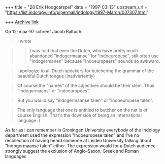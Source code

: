 +++
title = "28 Erik Hoogcarspel"
date = "1997-03-13"
upstream_url = "https://list.indology.info/pipermail/indology/1997-March/007307.html"

+++
[Archive link](https://list.indology.info/pipermail/indology/1997-March/007307.html)

Op 12-maa-97 schreef Jacob Baltuch:

>I wrote

>>I was told that even
>>the Dutch, who have pretty much abandoned "indogermaanse" for
>>"indoeuropese", still often use "Indogermanen" because "Indoeuropeërs"
>>sounds so awkward.

>I apologize to all Dutch speakers for butchering the grammar
>of the beautiful Dutch tongue (inadvertently)

>Of course the "names" of the adjectives should be their stem.
>Thus: "indogermaans" or "indoeuropees".

>But you would say "indogermaanse talen" or "indoeuropese talen".

>The only language that one is entitled to butcher on the net
>is of course English. That's the downside of being
>an international language :)

As far as I can remember in Groningen University everybody of the Indology
department used the expression "Indoeuropese talen" and I've no recollection
of having heard someone at Leiden University talking about "Indogermaanse
talen" either. The expression would for a Dutch audience strongly suggest the
exclusion of Anglo-Saxon, Greek and Roman languages.








